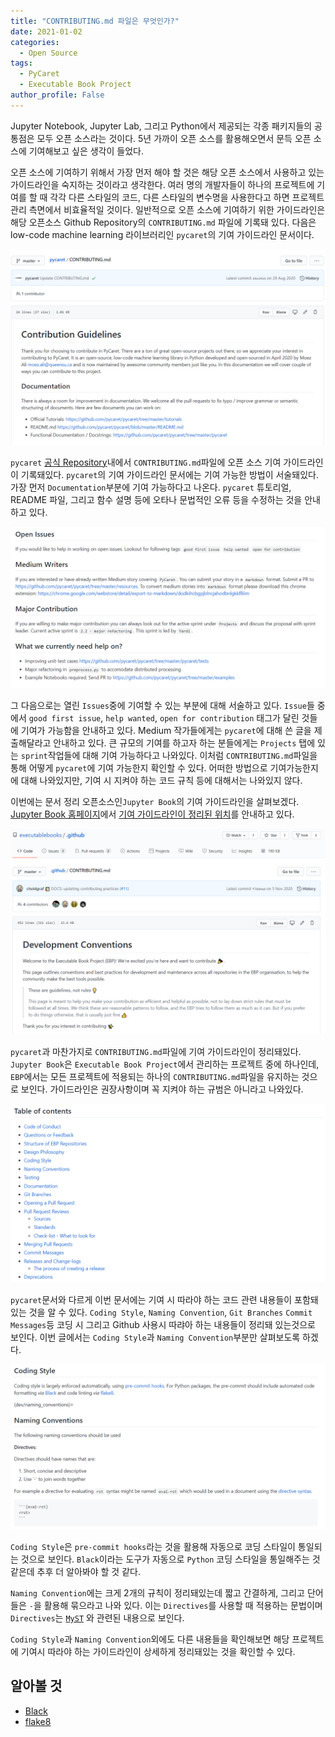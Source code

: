 ```yaml
---
title: "CONTRIBUTING.md 파일은 무엇인가?"
date: 2021-01-02
categories:
  - Open Source
tags:
  - PyCaret
  - Executable Book Project
author_profile: False 
---
```


Jupyter Notebook, Jupyter Lab, 그리고 Python에서 제공되는 각종 패키지들의 공통점은 모두 오픈 소스라는 것이다. 5년 가까이 오픈 소스를 활용해오면서 문득 오픈 소스에 기여해보고 싶은 생각이 들었다. 

오픈 소스에 기여하기 위해서 가장 먼저 해야 할 것은 해당 오픈 소스에서 사용하고 있는 가이드라인을 숙지하는 것이라고 생각한다. 여러 명의 개발자들이 하나의 프로젝트에 기여를 할 때 각각 다른 스타일의 코드, 다른 스타일의 변수명을 사용한다고 하면 프로젝트 관리 측면에서 비효율적일 것이다. 일반적으로 오픈 소스에 기여하기 위한 가이드라인은 해당 오픈소스 Github Repository의 `CONTRIBUTING.md` 파일에 기록돼 있다. 다음은 low-code machine learning 라이브러리인 `pycaret`의 기여 가이드라인 문서이다. 

![2021-01-02-contributing-md-img01](https://github.com/SDSTony/sdstony.github.io/blob/master/assets/images/2021-01-02-contributing-md-img01.PNG?raw=true)

`pycaret` [공식 Repository](https://github.com/pycaret/pycaret)내에서 `CONTRIBUTING.md`파일에 오픈 소스 기여 가이드라인이 기록돼있다. `pycaret`의 기여 가이드라인 문서에는 기여 가능한 방법이 서술돼있다. 가장 먼저 `Documentation`부분에 기여 가능하다고 나온다. `pycaret` 튜토리얼, README 파일, 그리고 함수 설명 등에 오타나 문법적인 오류 등을 수정하는 것을 안내하고 있다. 

![2021-01-02-contributing-md-img02](https://github.com/SDSTony/sdstony.github.io/blob/master/assets/images/2021-01-02-contributing-md-img02.PNG?raw=true)

그 다음으로는 열린 `Issues`중에 기여할 수 있는 부분에 대해 서술하고 있다. `Issue`들 중에서 `good first issue`, `help wanted`, `open for contribution` 태그가 달린 것들에 기여가 가능함을 안내하고 있다. Medium 작가들에게는 `pycaret`에 대해 쓴 글을 제출해달라고 안내하고 있다. 큰 규모의 기여를 하고자 하는 분들에게는 `Projects` 탭에 있는 `sprint`작업들에 대해 기여 가능하다고 나와있다. 이처럼 `CONTRIBUTING.md`파일을 통해 어떻게 `pycaret`에 기여 가능한지 확인할 수 있다. 어떠한 방법으로 기여가능한지에 대해 나와있지만, 기여 시 지켜야 하는 코드 규칙 등에 대해서는 나와있지 않다. 

이번에는 문서 정리 오픈소스인`Jupyter Book`의 기여 가이드라인을 살펴보겠다. [Jupyter Book 홈페이지](https://jupyterbook.org/contribute/intro.html)에서 [기여 가이드라인이 정리된 위치](https://github.com/executablebooks/.github/blob/master/CONTRIBUTING.md)를 안내하고 있다.

![2021-01-02-contributing-md-img03](https://github.com/SDSTony/sdstony.github.io/blob/master/assets/images/2021-01-02-contributing-md-img03.PNG?raw=true)

`pycaret`과 마찬가지로 `CONTRIBUTING.md`파일에 기여 가이드라인이 정리돼있다. `Jupyter Book`은 `Executable Book Project`에서 관리하는 프로젝트 중에 하나인데, `EBP`에서는 모든 프로젝트에 적용되는 하나의 `CONTRIBUTING.md`파일을 유지하는 것으로 보인다. 가이드라인은 권장사항이며 꼭 지켜야 하는 규범은 아니라고 나와있다. 

![2021-01-02-contributing-md-img04](https://github.com/SDSTony/sdstony.github.io/blob/master/assets/images/2021-01-02-contributing-md-img04.PNG?raw=true)

`pycaret`문서와 다르게 이번 문서에는 기여 시 따라야 하는 코드 관련 내용들이 포함돼있는 것을 알 수 있다. `Coding Style`, `Naming Convention`, `Git Branches` `Commit Messages`등 코딩 시 그리고 Github 사용시 따랴아 하는 내용들이 정리돼 있는것으로 보인다. 이번 글에서는 `Coding Style`과 `Naming Convention`부분만 살펴보도록 하겠다. 

![2021-01-02-contributing-md-img05](https://github.com/SDSTony/sdstony.github.io/blob/master/assets/images/2021-01-02-contributing-md-img05.PNG?raw=true)

`Coding Style`은 `pre-commit hooks`라는 것을 활용해 자동으로 코딩 스타일이 통일되는 것으로 보인다. `Black`이라는 도구가 자동으로 `Python` 코딩 스타일을 통일해주는 것 같은데 추후 더 알아봐야 할 것 같다. 

`Naming Convention`에는 크게 2개의 규칙이 정리돼있는데 짧고 간결하게, 그리고 단어들은 `-`을 활용해 묶으라고 나와 있다. 이는 `Directives`를 사용할 때 적용하는 문법이며 `Directives`는 [`MyST`](https://myst-parser.readthedocs.io/en/latest/index.html) 와 관련된 내용으로 보인다. 

`Coding Style`과 `Naming Convention`외에도 다른 내용들을 확인해보면 해당 프로젝트에 기여시 따라야 하는 가이드라인이 상세하게 정리돼있는 것을 확인할 수 있다. 

## 알아볼 것

- [Black](https://black.readthedocs.io/en/stable/)
- [flake8](https://flake8.pycqa.org/en/latest/index.html)

